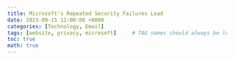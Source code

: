 ```yaml
---
title: Microsoft's Repeated Security Failures Lead
date: 2023-09-15 12:00:00 +0800
categories: [Technology, Email]
tags: [website, privacy, microsoft]     # TAG names should always be lowercase
toc: true
math: true
---
```


